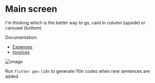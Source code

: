 # Main screen
I'm thinking which is the better way to go, card in column (upside) or carousel (bottom)

Documentation:
- [Expenses](doc/Expenses.md)
- [Invoices](doc/Invoices.md)

![image](https://user-images.githubusercontent.com/38296002/159391368-6aa9a6d3-c871-4fcf-ae8a-35622354a054.png)

Run `flutter gen-l10n` to generate i10n codes when new sentences are added
